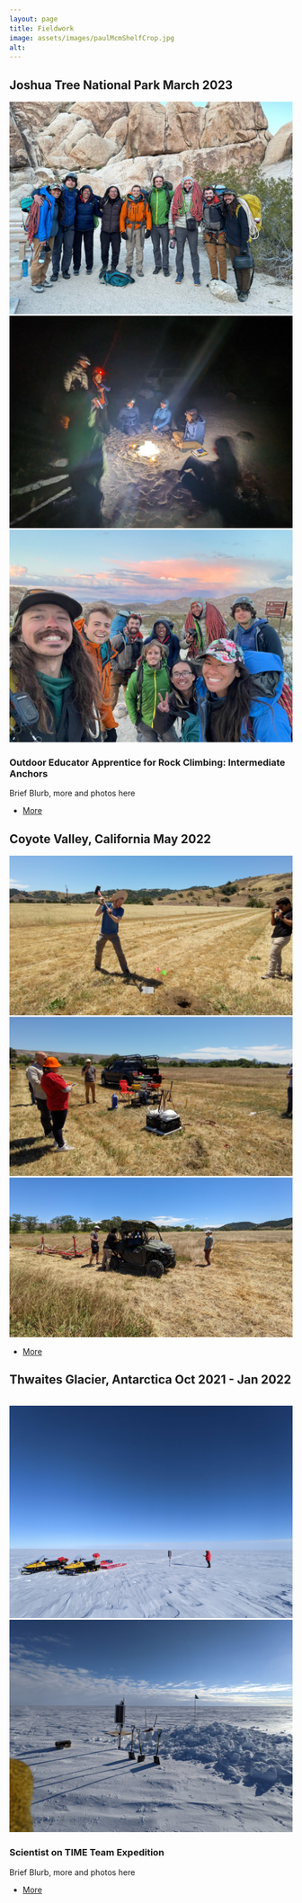 ```yaml
---
layout: page
title: Fieldwork
image: assets/images/paulMcmShelfCrop.jpg
alt: 
---
```


## Joshua Tree National Park March 2023 

<div class="box alt">
  <div class="row 50% uniform">
    <div class="4u"><span class="image fit"><img src="assets/images/joshuaTree1.jpg" alt="" /></span></div>
    <div class="4u"><span class="image fit"><img src="assets/images/joshuaTree2.jpg" alt="" /></span></div>
    <div class="4u$"><span class="image fit"><img src="assets/images/joshuaTree3.jpg" alt="" /></span></div>
  </div>
</div>

### Outdoor Educator Apprentice for Rock Climbing: Intermediate Anchors 
Brief Blurb, more and photos here

<ul class="actions">
	<li><a href="{{ 'joshuaTree.html' | absolute_url }}" class="button">More</a></li>
      </ul>

## Coyote Valley, California May 2022 

<div class="box alt">
  <div class="row 50% uniform">
    <div class="4u"><span class="image fit"><img src="assets/images/coyoteValley1.jpg" alt="" /></span></div>
    <div class="4u"><span class="image fit"><img src="assets/images/coyoteValley2.jpg" alt="" /></span></div>
    <div class="4u$"><span class="image fit"><img src="assets/images/coyoteValley3.jpg" alt="" /></span></div>
  </div>
</div>



<ul class="actions">
	<li><a href="{{ 'coyoteValley.html' | absolute_url }}" class="button">More</a></li>
      </ul>

## Thwaites Glacier, Antarctica Oct 2021 - Jan 2022 

<div class="box alt">
  <div class="row 50% uniform">
    <div class="4u"><span class="image fit"><img src="assets/images/thwaites1.jpg" alt="" /></span></div>
    <div class="4u"><span class="image fit"><img src="assets/images/thwaites2.jpg" alt="" /></span></div>
    <div class="4u$"><span class="image fit"><img src="assets/images/thwaites3.jpg" alt="" /></span></div>
  </div>
</div>

### Scientist on TIME Team Expedition
Brief Blurb, more and photos here

<ul class="actions">
	<li><a href="{{ 'TIME2021.html' | absolute_url }}" class="button">More</a></li>
      </ul>


